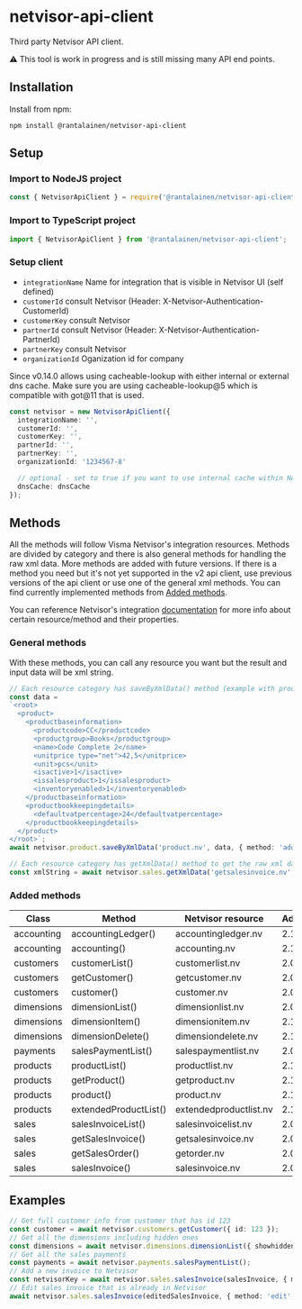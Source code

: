 # netvisor-api-client

Third party Netvisor API client.

:warning: This tool is work in progress and is still missing many API end points.

## Installation

Install from npm:

```
npm install @rantalainen/netvisor-api-client
```

## Setup

### Import to NodeJS project

```js
const { NetvisorApiClient } = require('@rantalainen/netvisor-api-client');
```

### Import to TypeScript project

```ts
import { NetvisorApiClient } from '@rantalainen/netvisor-api-client';
```

### Setup client

- `integrationName` Name for integration that is visible in Netvisor UI (self defined)
- `customerId` consult Netvisor (Header: X-Netvisor-Authentication-CustomerId)
- `customerKey` consult Netvisor
- `partnerId` consult Netvisor (Header: X-Netvisor-Authentication-PartnerId)
- `partnerKey` consult Netvisor
- `organizationId` Oganization id for company

Since v0.14.0 allows using cacheable-lookup with either internal or external dns cache. Make sure you are using cacheable-lookup@5 which is compatible with got@11 that is used.

```ts
const netvisor = new NetvisorApiClient({
  integrationName: '',
  customerId: '',
  customerKey: '',
  partnerId: '',
  partnerKey: '',
  organizationId: '1234567-8'

  // optional - set to true if you want to use internal cache within Netvisor API Client
  dnsCache: dnsCache
});
```

## Methods

All the methods will follow Visma Netvisor's integration resources. Methods are divided by category and there is also general methods for handling the raw xml data. More methods are added with future versions. If there is a method you need but it's not yet supported in the v2 api client, use previous versions of the api client or use one of the general xml methods. You can find currently implemented methods from [Added methods](#added-methods).

You can reference Netvisor's integration [documentation](https://support.netvisor.fi/en/support/solutions/77000205228) for more info about certain resource/method and their properties.

### General methods

With these methods, you can call any resource you want but the result and input data will be xml string.

```ts
// Each resource category has saveByXmlData() method (example with product)
const data =
`<root>
  <product>
    <productbaseinformation>
      <productcode>CC</productcode>
      <productgroup>Books</productgroup>
      <name>Code Complete 2</name>
      <unitprice type="net">42,5</unitprice>
      <unit>pcs</unit>
      <isactive>1</isactive>
      <issalesproduct>1</issalesproduct>
      <inventoryenabled>1</inventoryenabled>
    </productbaseinformation>
    <productbookkeepingdetails>
      <defaultvatpercentage>24</defaultvatpercentage>
    </productbookkeepingdetails>
  </product>
</root>`;
await netvisor.product.saveByXmlData('product.nv', data, { method: 'add' });

// Each resource category has getXmlData() method to get the raw xml data as a string (example with sales invoice)
const xmlString = await netvisor.sales.getXmlData('getsalesinvoice.nv', { netvisorkey: '123', showcommentlines: '1' });
```

### Added methods

| Class         | Method                | Netvisor resource      | Added    |
|---------------|-----------------------|------------------------|----------|
| accounting    | accountingLedger()    | accountingledger.nv    | 2.1.0    |
| accounting    | accounting()          | accounting.nv          | 2.1.0    |
| customers     | customerList()        | customerlist.nv        | 2.0.0    |
| customers     | getCustomer()         | getcustomer.nv         | 2.0.0    |
| customers     | customer()            | customer.nv            | 2.0.0    |
| dimensions    | dimensionList()       | dimensionlist.nv       | 2.0.0    |
| dimensions    | dimensionItem()       | dimensionitem.nv       | 2.1.0    |
| dimensions    | dimensionDelete()     | dimensiondelete.nv     | 2.1.0    |
| payments      | salesPaymentList()    | salespaymentlist.nv    | 2.0.0    |
| products      | productList()         | productlist.nv         | 2.1.0    |
| products      | getProduct()          | getproduct.nv          | 2.1.0    |
| products      | product()             | product.nv             | 2.1.0    |
| products      | extendedProductList() | extendedproductlist.nv | 2.1.0    |
| sales         | salesInvoiceList()    | salesinvoicelist.nv    | 2.0.0    |
| sales         | getSalesInvoice()     | getsalesinvoice.nv     | 2.0.0    |
| sales         | getSalesOrder()       | getorder.nv            | 2.0.1    |
| sales         | salesInvoice()        | salesinvoice.nv        | 2.0.0    |


## Examples
```ts
// Get full customer info from customer that has id 123
const customer = await netvisor.customers.getCustomer({ id: 123 });
// Get all the dimensions including hidden ones
const dimensions = await netvisor.dimensions.dimensionList({ showhidden: 1 });
// Get all the sales payments
const payments = await netvisor.payments.salesPaymentList();
// Add a new invoice to Netvisor
const netvisorKey = await netvisor.sales.salesInvoice(salesInvoice, { method: 'add'});
// Edit sales invoice that is already in Netvisor
await netvisor.sales.salesInvoice(editedSalesInvoice, { method: 'edit', id: 123 });
```
